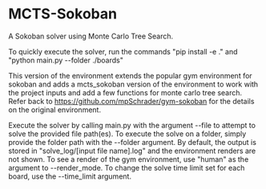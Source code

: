 # MCTS-Sokoban
A Sokoban solver using Monte Carlo Tree Search. 

To quickly execute the solver, run the commands "pip install -e ." and "python main.py --folder ./boards" 

This version of the environment extends the popular gym environment for sokoban and adds a mcts_sokoban version of the environment to work with the project inputs and add a few functions for monte carlo tree search. Refer back to https://github.com/mpSchrader/gym-sokoban for the details on the original environment. 

Execute the solver by calling main.py with the argument --file to attempt to solve the provided file path(es). To execute the solve on a folder, simply provide the folder path with the --folder argument. By default, the output is stored in "solve_log/[input file name].log" and the environment renders are not shown. To see a render of the gym environment, use "human" as the argument to --render_mode. To change the solve time limit set for each board, use the --time_limit argument.